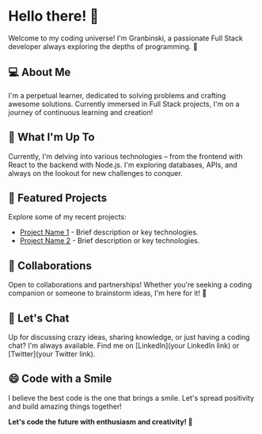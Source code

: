 # Hello there! 👋

Welcome to my coding universe! I'm Granbinski, a passionate Full Stack developer always exploring the depths of programming. 🚀

## 💻 About Me

I'm a perpetual learner, dedicated to solving problems and crafting awesome solutions. Currently immersed in Full Stack projects, I'm on a journey of continuous learning and creation!

## 🌱 What I'm Up To

Currently, I'm delving into various technologies – from the frontend with React to the backend with Node.js. I'm exploring databases, APIs, and always on the lookout for new challenges to conquer.

## 🚀 Featured Projects

Explore some of my recent projects:

- [Project Name 1](link-to-project-1) - Brief description or key technologies.
- [Project Name 2](link-to-project-2) - Brief description or key technologies.

## 👯 Collaborations

Open to collaborations and partnerships! Whether you're seeking a coding companion or someone to brainstorm ideas, I'm here for it! 🤝

## 💬 Let's Chat

Up for discussing crazy ideas, sharing knowledge, or just having a coding chat? I'm always available. Find me on [LinkedIn](your LinkedIn link) or [Twitter](your Twitter link).

## 😄 Code with a Smile

I believe the best code is the one that brings a smile. Let's spread positivity and build amazing things together!

**Let's code the future with enthusiasm and creativity! 🚀**
